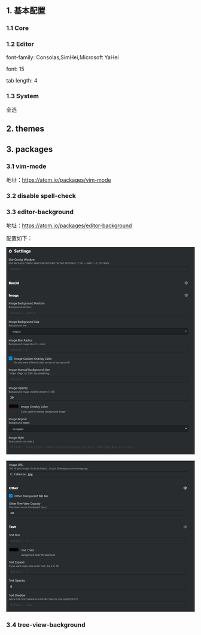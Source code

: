 ## 1. 基本配置

### 1.1 Core

### 1.2 Editor

font-family: Consolas,SimHei,Microsoft YaHei

font: 15

tab length: 4

### 1.3 System

全选



## 2. themes

## 3. packages

### 3.1 vim-mode

地址：https://atom.io/packages/vim-mode

### 3.2 disable spell-check

### 3.3 editor-background

地址：https://atom.io/packages/editor-background

配置如下：

![config](images/1.png)

![config](images/2.png)

### 3.4 tree-view-background
